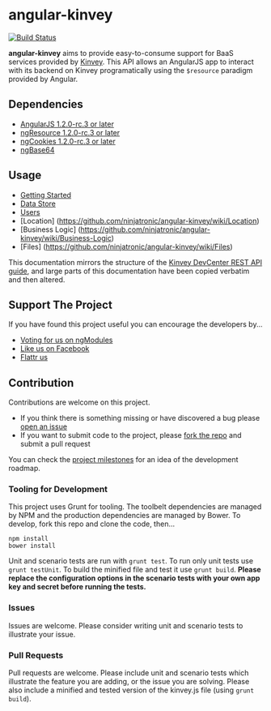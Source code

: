 # angular-kinvey

[![Build Status](https://travis-ci.org/ninjatronic/angular-kinvey.png)](https://travis-ci.org/ninjatronic/angular-kinvey)

**angular-kinvey** aims to provide easy-to-consume support for BaaS services provided by [Kinvey](http://kinvey.com/).
This API allows an AngularJS app to interact with its backend on Kinvey programatically using the `$resource` 
paradigm provided by Angular.

## Dependencies

* [AngularJS 1.2.0-rc.3 or later](https://github.com/angular/bower-angular)
* [ngResource 1.2.0-rc.3 or later](https://github.com/angular/bower-angular-resource)
* [ngCookies 1.2.0-rc.3 or later](https://github.com/angular/bower-angular-cookies)
* [ngBase64](https://github.com/ninjatronic/ngBase64)

## Usage

* [Getting Started](https://github.com/ninjatronic/angular-kinvey/wiki/Getting-Started)
* [Data Store](https://github.com/ninjatronic/angular-kinvey/wiki/Data-Store)
* [Users](https://github.com/ninjatronic/angular-kinvey/wiki/Users)
* [Location] (https://github.com/ninjatronic/angular-kinvey/wiki/Location)
* [Business Logic] (https://github.com/ninjatronic/angular-kinvey/wiki/Business-Logic)
* [Files] (https://github.com/ninjatronic/angular-kinvey/wiki/Files)

This documentation mirrors the structure of the [Kinvey DevCenter REST API guide](http://devcenter.kinvey.com/rest/guides/), 
and large parts of this documentation have been copied verbatim and then altered.

## Support The Project

If you have found this project useful you can encourage the developers by...

* [Voting for us on ngModules](http://ngmodules.org/modules/angular-kinvey)
* [Like us on Facebook](https://www.facebook.com/ninjatronic)
* [Flattr us](https://flattr.com/submit/auto?user_id=ninjatronic&url=https://github.com/ninjatronic/angular-kinvey/&title=angular-kinvey&language=&tags=github&category=software)

## Contribution

Contributions are welcome on this project.

* If you think there is something missing or have discovered a bug please [open an issue](https://github.com/ninjatronic/angular-kinvey/issues/new)
* If you want to submit code to the project, please [fork the repo](https://github.com/ninjatronic/angular-kinvey/fork) and submit a pull request

You can check the [project milestones](https://github.com/ninjatronic/angular-kinvey/issues/milestones?with_issues=yes) for an
idea of the development roadmap.

### Tooling for Development

This project uses Grunt for tooling. The toolbelt dependencies are managed by NPM and the production  dependencies are
managed by Bower. To develop, fork this repo and clone the code, then...

```
npm install
bower install
```

Unit and scenario tests are run with `grunt test`. To run only unit tests use `grunt testUnit`. To build the minified
file and test it use `grunt build`. **Please replace the configuration options in the scenario tests with your own app
key and secret before running the tests.**

### Issues

Issues are welcome. Please consider writing unit and scenario tests to illustrate your issue.

### Pull Requests

Pull requests are welcome. Please include unit and scenario tests which illustrate the feature you are adding, or the
issue you are solving. Please also include a minified and tested version of the kinvey.js file (using `grunt build`).
